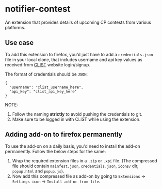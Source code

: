 # notifier-contest
An extension that provides details of upcoming CP contests from various platforms.

## Use case
To add this extension to firefox, you'd just have to add a `credentials.json` file in your local clone, that includes username and api key values as received from [CLIST](https://clist.by) website login/signup.

The format of credentials should be `JSON`:

```code
{
  "username": "clist_username_here",
  "api_key": "clist_api_key_here"
}
```

NOTE:
1. Follow the naming **strictly** to avoid pushing the credentials to git.
2. Make sure to be logged in with CLIST while using the extension.

## Adding add-on to firefox permanently

To use the add-on on a daily basis, you'd need to install the add-on permanently. Follow the below steps for the same:

1. Wrap the required extension files in a `.zip` or `.xpi` file. (The compressed file should contain `mainfest.json`, `credentials.json`, `icons/` dir, `popup.html` and `popup.js`).
2. Now add this compressed file as add-on by going to `Extensions` -> `Settings icon` -> `Install add-on from file`.
